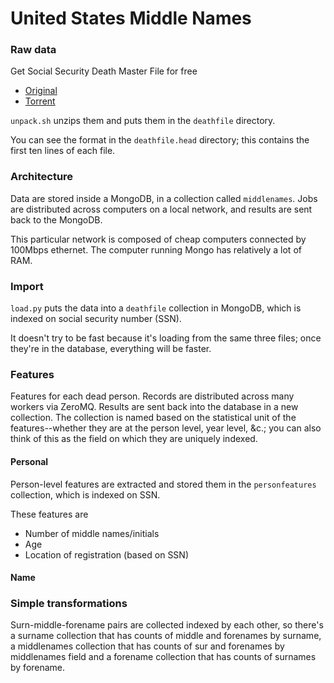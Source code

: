United States Middle Names
=================

### Raw data
Get Social Security Death Master File for free

* [Original](http://ssdmf.info/)
* [Torrent](http://thepiratebay.se/torrent/7193029/)

`unpack.sh` unzips them and puts them in the `deathfile` directory.

You can see the format in the `deathfile.head` directory;
this contains the first ten lines of each file.

### Architecture
Data are stored inside a MongoDB, in a collection called `middlenames`.
Jobs are distributed across computers on a local network, and results
are sent back to the MongoDB.

This particular network is composed of cheap computers connected by
100Mbps ethernet. The computer running Mongo has relatively a lot of RAM.

### Import
`load.py` puts the data into a `deathfile` collection in MongoDB,
which is indexed on social security number (SSN).

It doesn't try to be fast because it's loading from the same three
files; once they're in the database, everything will be faster.

### Features
Features for each dead person. Records are distributed across many workers
via ZeroMQ. Results are sent back into the database in a new collection.
The collection is named based on the statistical unit of the features--whether
they are at the person level, year level, &c.; you can also think of this
as the field on which they are uniquely indexed.

#### Personal
Person-level features are extracted and stored them in the `personfeatures`
collection, which is indexed on SSN.

These features are
* Number of middle names/initials
* Age
* Location of registration (based on SSN)

#### Name

### Simple transformations
Surn-middle-forename pairs are collected indexed by each other, so there's a
surname collection that has counts of middle and forenames by surname, a
middlenames collection that has counts of sur and forenames by middlenames field
and a forename collection that has counts of surnames by forename.
